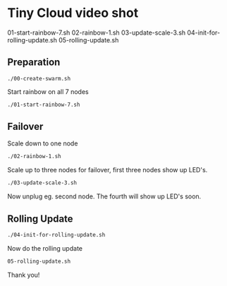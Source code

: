 # Tiny Cloud video shot


01-start-rainbow-7.sh
02-rainbow-1.sh
03-update-scale-3.sh
04-init-for-rolling-update.sh
05-rolling-update.sh

## Preparation
```
./00-create-swarm.sh
```

Start rainbow on all 7 nodes

```bash
./01-start-rainbow-7.sh
```

## Failover

Scale down to one node

```bash
./02-rainbow-1.sh
```

Scale up to three nodes for failover, first three nodes show up LED's.

```bash
./03-update-scale-3.sh
```

Now unplug eg. second node. The fourth will show up LED's soon.

## Rolling Update

```bash
./04-init-for-rolling-update.sh
```

Now do the rolling update

```bash
05-rolling-update.sh
```

Thank you!
